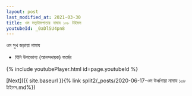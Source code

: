 ```yaml
---
layout: post
last_modified_at: 2021-03-30
title: ওম সত্ত্বাটামপাতায় নামায ১০৮ টাইমস
youtubeId: _0aDlSU4pn8
---
```

 
 
 ওম সুখ জড়ায়া নামায  
 
 -  যিনি উপভোগ্য (আনন্দদায়ক) ফর্মের 
 
  
 
  
 
 
 
 
 
 


{% include youtubePlayer.html id=page.youtubeId %}
 
[Next]({{ site.baseurl }}{% link  split2/_posts/2020-06-17-ওম উর্ধ্বগায়া নামায ১০৮ টাইমস.md%})
 
